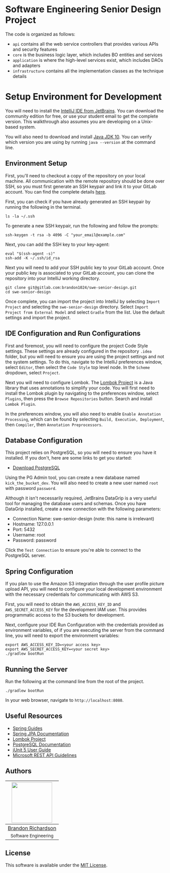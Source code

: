 # Software Engineering Senior Design Project 
The code is organized as follows:
- `api` contains all the web service controllers that provides various APIs and security features
- `core` is the business logic layer, which includes BO entities and services
- `application` is where the high-level services exist, which includes DAOs and adapters
- `infrastructure` contains all the implementation classes as the technique details


# Setup Environment for Development
You will need to install the [IntelliJ IDE from JetBrains](https://www.jetbrains.com/idea/). You can download the community edition for free, or use your student email to get the complete version. This walkthrough also assumes you are developing on a Unix-based system.

You will also need to download and install [Java JDK 10](http://www.oracle.com/technetwork/java/javase/downloads/jdk10-downloads-4416644.html). You can verify which version you are using by running `java --version` at the command line.

## Environment Setup
First, you'll need to checkout a copy of the repository on your local machine. All communication with the remote repository should be done over SSH, so you must first generate an SSH keypair and link it to your GitLab account. You can find the complete details [here](https://docs.gitlab.com/ee/ssh/).

First, you can check if you have already generated an SSH keypair by running the following in the terminal.
```
ls -la ~/.ssh
```

To generate a new SSH keypair, run the following and follow the prompts:
```
ssh-keygen -t rsa -b 4096 -C "your_email@example.com"
```

Next, you can add the SSH key to your key-agent:
```
eval "$(ssh-agent -s)"
ssh-add -K ~/.ssh/id_rsa
```

Next you will need to add your SSH public key to your GitLab account. Once your public key is associated to your GitLab account, you can clone the repository into your IntelliJ working directory.

```
git clone git@gitlab.com:brandon1024/swe-senior-design.git
cd swe-senior-design
```

Once complete, you can import the project into IntelliJ by selecting `Import Project` and selecting the `swe-senior-design` directory. Select `Import Project from External Model` and select `Gradle` from the list. Use the default settings and import the project.

## IDE Configuration and Run Configurations
First and foremost, you will need to configure the project Code Style settings. These settings are already configured in the repository `.idea` folder, but you will need to ensure you are using the project settings and not the system settings. To do this, navigate to the IntelliJ preferences window, select `Editor`, then select the `Code Style` top level node. In the `Scheme` dropdown, select `Project`.

Next you will need to configure Lombok. The [Lombok Project](https://projectlombok.org/) is a Java library that uses annotations to simplify your code. You will first need to install the Lombok plugin by navigating to the preferences window, select `Plugins`, then press the `Browse Repositories` button. Search and install `Lombok Plugin`.

In the preferences window, you will also need to enable `Enable Annotation Processing`, which can be found by selecting `Build, Execution, Deployment`, then `Compiler`, then `Annotation Preprocessors`.

## Database Configuration
This project relies on PostgreSQL, so you will need to ensure you have it installed. If you don't, here are some links to get you started:
- [Download PostgreSQL](https://www.postgresql.org/download/)

Using the PG Admin tool, you can create a new database named `kick_the_bucket_dev`. You will also need to create a new user named `root` with password `password`.

Although it isn't necessarily required, JetBrains DataGrip is a very useful tool for managing the database users and schemas. Once you have DataGrip installed, create a new connection with the following parameters:
- Connection Name: swe-senior-design (note: this name is irrelevant)
- Hostname: 127.0.0.1
- Port: 5432
- Username: root
- Password: password

Click the `Test Connection` to ensure you're able to connect to the PostgreSQL server.

## Spring Configuration
If you plan to use the Amazon S3 integration through the user profile picture upload API, you will need to configure your local development environment with the necessary credentials for communicating with AWS S3.

First, you will need to obtain the `AWS_ACCESS_KEY_ID` and `AWS_SECRET_ACCESS_KEY` for the development IAM user. This provides programmatic access to the S3 buckets for development.

Next, configure your IDE Run Configuration with the credentials provided as environment variables, of if you are executing the server from the command line, you will need to export the environment variables:
```
export AWS_ACCESS_KEY_ID=<your access key>
export AWS_SECRET_ACCESS_KEY=<your secret key>
./gradlew bootRun
```

## Running the Server
Run the following at the command line from the root of the project.
```
./gradlew bootRun
```

In your web browser, navigate to `http://localhost:8080`.

## Useful Resources
- [Spring Guides](https://spring.io/guides)
- [Spring JPA Documentation](https://docs.spring.io/spring-data/jpa/docs/2.0.9.RELEASE/reference/html/)
- [Lombok Project](https://projectlombok.org/features/all)
- [PostgreSQL Documentation](https://www.postgresql.org/docs/)
- [jUnit 5 User Guide](https://junit.org/junit5/docs/current/user-guide/)
- [Microsoft REST API Guidelines](https://github.com/Microsoft/api-guidelines/blob/vNext/Guidelines.md)

## Authors
|[<img src="https://avatars3.githubusercontent.com/u/22732449?v=3&s=460" width="128">](https://github.com/brandon1024)|
|:---:|
|[Brandon Richardson](https://github.com/brandon1024)|
|<sup>Software Engineering</sup>|

## License
This software is available under the [MIT License](https://opensource.org/licenses/MIT).

